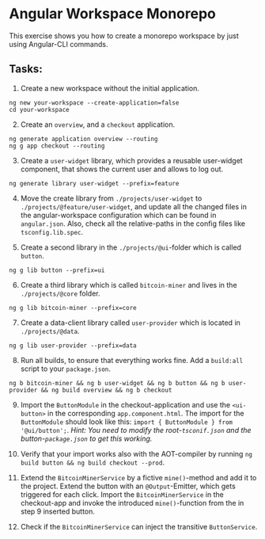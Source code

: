 # Angular Workspace Monorepo 

This exercise shows you how to create a monorepo workspace by just using Angular-CLI commands.

## Tasks: 

1. Create a new workspace without the initial application. 
```
ng new your-workspace --create-application=false
cd your-workspace
```

2. Create an `overview`, and a `checkout` application.
```
ng generate application overview --routing
ng g app checkout --routing
```

3. Create a `user-widget` library, which provides a reusable user-widget component, that shows the current user and allows to log out.
```
ng generate library user-widget --prefix=feature
```

4. Move the create library from `./projects/user-widget` to `./projects/@feature/user-widget`, and update all the changed files in the angular-workspace configuration which can be found in `angular.json`. Also, check all the relative-paths in the config files like `tsconfig.lib.spec`.  

5. Create a second library in the `./projects/@ui`-folder which is called `button`.
```
ng g lib button --prefix=ui
```

6. Create a third library which is called `bitcoin-miner` and lives in the `./projects/@core` folder.
```
ng g lib bitcoin-miner --prefix=core
```

7. Create a data-client library called `user-provider` which is located in `./projects/@data`.
```
ng g lib user-provider --prefix=data
```

8. Run all builds, to ensure that everything works fine. Add a `build:all` script to your `package.json`.
```
ng b bitcoin-miner && ng b user-widget && ng b button && ng b user-provider && ng build overview && ng b checkout
```

9. Import the `ButtonModule` in the checkout-application and use the `<ui-button>` in the corresponding `app.component.html`. The import for the `ButtonModule` should look like this: `import { ButtonModule } from '@ui/button';`. _Hint: You need to modify the root-`tsconif.json` and the button-`package.json` to get this working._ 

10. Verify that your import works also with the AOT-compiler by running `ng build button && ng build checkout --prod`.

11. Extend the `BitcoinMinerService` by a fictive `mine()`-method and add it to the project. Extend the button with an `@Output`-Emitter, which gets triggered for each click. Import the `BitcoinMinerService` in the checkout-app and invoke the introduced `mine()`-function from the in step 9 inserted button.

12. Check if the `BitcoinMinerService` can inject the transitive `ButtonService`.  
